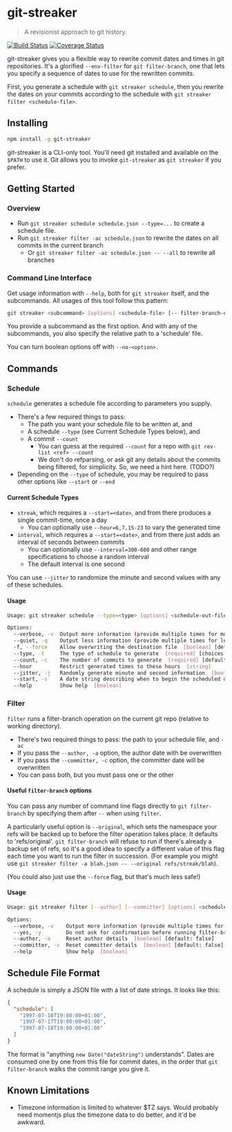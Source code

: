 # git-streaker

> A revisionist approach to git history.

[![Build Status](https://travis-ci.org/varspool/git-streaker.svg?branch=master)](https://travis-ci.org/varspool/git-streaker)
[![Coverage Status](https://coveralls.io/repos/varspool/git-streaker/badge.svg?branch=master&service=github)](https://coveralls.io/github/varspool/git-streaker?branch=master)

git-streaker gives you a flexible way to rewrite commit dates and times in git
repositories.  It's a glorified `--env-filter` for `git filter-branch`, one
that lets you specify a sequence of dates to use for the rewritten commits.

First, you generate a schedule with `git streaker schedule`, then you rewrite
the dates on your commits according to the schedule with `git streaker filter
<schedule-file>`.

## Installing

```sh
npm install -g git-streaker
```

git-streaker is a CLI-only tool. You'll need git installed and available on the
`$PATH` to use it.  Git allows you to invoke `git-streaker` as `git streaker`
if you prefer.

## Getting Started

### Overview

* Run `git streaker schedule schedule.json --type=...` to create a schedule file.
* Run `git streaker filter -ac schedule.json` to rewrite the dates on all
  commits in the current branch
  * Or `git streaker filter -ac schedule.json -- --all` to rewrite all branches

### Command Line Interface

Get usage information with `--help`, both for `git streaker` itself, and the
subcommands.  All usages of this tool follow this pattern:

```sh
git streaker <subcommand> [options] <schedule-file> [-- filter-branch-options...]
```

You provide a subcommand as the first option.  And with any of the subcommands,
you also specify the relative path to a 'schedule' file.

You can turn boolean options off with `--no-<option>`.

## Commands

### Schedule

`schedule` generates a schedule file according to parameters you supply.

* There's a few required things to pass:
  * The path you want your schedule file to be written at, and
  * A schedule `--type` (see Current Schedule Types below), and
  * A commit `--count`
    * You can guess at the required `--count` for a repo with `git rev-list
      <ref> --count`
    * We don't do refparsing, or ask git any details about the commits being
      filtered, for simplicity.  So, we need a hint here. (TODO?)
* Depending on the `--type` of schedule, you may be required to pass other
  options like `--start` or `--end`

#### Current Schedule Types

* `streak`, which requires a `--start=<date>`, and from there produces a single
  commit-time, once a day
  * You can optionally use `--hour=6,7,15-23` to vary the generated time
* `interval`, which requires a `--start=<date>`, and from there just adds an
  interval of seconds between commits
  * You can optionally use `--interval=300-600` and other range specifications
    to choose a random interval
  * The default interval is one second

You can use `--jitter` to randomize the minute and second values with any of
these schedules.

#### Usage

```sh
Usage: git streaker schedule --type=<type> [options] <schedule-out-file>

Options:
  --verbose, -v  Output more information (provide multiple times for more noise)  [count]
  --quiet, -q    Output less information (provide multiple times for less noise)  [count]
  -f, --force    Allow overwriting the destination file  [boolean] [default: false]
  --type, -t     The type of schedule to generate  [required] [choices: "streak", "interval"]
  --count, -c    The number of commits to generate  [required] [default: 1000]
  --hour         Restrict generated times to these hours  [string]
  --jitter, -j   Randomly generate minute and second information  [boolean] [default: true]
  --start, -s    A date string describing when to begin the scheduled dates  [string]
  --help         Show help  [boolean]
```

### Filter

`filter` runs a filter-branch operation on the current git repo (relative to
working directory).

* There's two required things to pass: the path to your schedule file, and `-ac`
* If you pass the `--author, -a` option, the author date with be overwritten
* If you pass the `--committer, -c` option, the committer date will be overwritten
* You can pass both, but you must pass one or the other

#### Useful `filter-branch` options

You can pass any number of command line flags directly to `git filter-branch`
by specifying them after `--` when using `filter`.

A particularly useful option is `--original`, which sets the namespace your
refs will be backed up to before the filter operation takes place.  It defaults
to 'refs/original'.  `git filter-branch` will refuse to run if there's already
a backup set of refs, so it's a good idea to specify a different value of this
flag each time you want to run the filter in succession.  (For example you
might use `git streaker filter -a blah.json -- --original refs/streak/blah`).

(You could also just use the `--force` flag, but that's much less safe!)

#### Usage

```sh
Usage: git streaker filter [--author] [--committer] [options] <schedule-file> [-- filter-branch-options...]

Options:
  --verbose, -v    Output more information (provide multiple times for more noise)  [count]
  --yes, -y        Do not ask for confirmation before running filter-branch  [boolean] [default: false]
  --author, -a     Reset author details  [boolean] [default: false]
  --committer, -c  Reset committer details  [boolean] [default: false]
  --help           Show help  [boolean]
```

## Schedule File Format

A schedule is simply a JSON file with a list of date strings. It looks like this:

```json
{
  "schedule": [
    "1997-07-16T19:00:00+01:00",
    "1997-07-17T19:00:00+01:00",
    "1997-07-18T19:00:00+01:00"
  ]
}
```

The format is "anything `new Date("dateString")` understands".  Dates are
consumed one by one from this file for commit dates, in the order that `git
filter-branch` walks the commit range you give it.

## Known Limitations

* Timezone information is limited to whatever $TZ says. Would probably need momentjs plus the timezone data to do better,
  and it'd be awkward.
